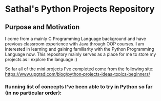# Sathal's Python Projects Repository

## Purpose and Motivation
I come from a mainly C Programming Language background and have previous classroom experience with Java through OOP courses. I am interested in learning and gaining familiarity with the Python Programming Language now. This repository mainly serves as a place for me to store my projects as I explore the language :)


So far all of the mini projects I've completed come from the following site:
https://www.upgrad.com/blog/python-projects-ideas-topics-beginners/

### Running list of concepts I've been able to try in Python so far (in no particular order):
